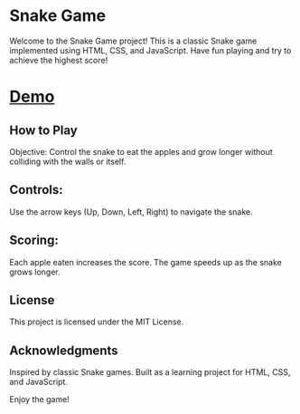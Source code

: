 # Snake Game
Welcome to the Snake Game project! This is a classic Snake game implemented using HTML, CSS, and JavaScript. Have fun playing and try to achieve the highest score!

# [Demo](https://maham1033.github.io/Growing-Snake-Game/)

## How to Play
Objective: Control the snake to eat the apples and grow longer without colliding with the walls or itself.

## Controls:
Use the arrow keys (Up, Down, Left, Right) to navigate the snake.

## Scoring:
Each apple eaten increases the score.
The game speeds up as the snake grows longer.

## License
This project is licensed under the MIT License.

## Acknowledgments
Inspired by classic Snake games.
Built as a learning project for HTML, CSS, and JavaScript.

Enjoy the game!
